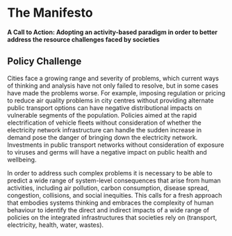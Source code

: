 # The Manifesto

**A Call to Action: Adopting an activity-based paradigm in order to better address the resource challenges faced by societies**

## Policy Challenge

Cities face a growing range and severity of problems, which current ways of thinking and analysis have not only failed to resolve, but in some cases have made the problems worse. For example, imposing regulation or pricing to reduce air quality problems in city centres without providing alternate public transport options can have negative distributional impacts on vulnerable segments of the population. Policies aimed at the rapid electrification of vehicle fleets without consideration of whether the electricity network infrastructure can handle the sudden increase in demand pose the danger of bringing down the electricity network. Investments in public transport networks without consideration of exposure to viruses and germs will have a negative impact on public health and wellbeing.

In order to address such complex problems it is necessary to be able to predict a wide range of system-level consequences that arise from human activities, including air pollution, carbon consumption, disease spread, congestion, collisions, and social inequities. This calls for a fresh approach that embodies systems thinking and embraces the complexity of human behaviour to identify the direct and indirect impacts of a wide range of policies on the integrated infrastructures that societies rely on (transport, electricity, health, water, wastes).
